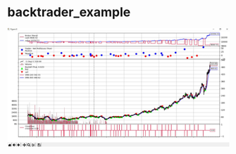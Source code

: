 # backtrader_example

![image](https://github.com/thumb168888/backtrader_example/blob/main/backtrader_example.JPG)
